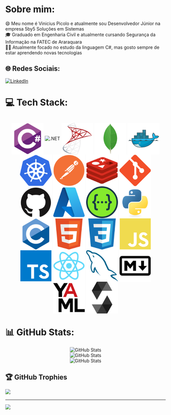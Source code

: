# Sobre mim:
😄 Meu nome é Vinicius Picolo e atualmente sou Desenvolvedor Júnior na empresa 5by5 Soluções em Sistemas<br>🎓 Graduado em Engenharia Civil e atualmente cursando Segurança da Informação na FATEC de Araraquara<br>👩‍💻 Atualmente focado no estudo da linguagem C#, mas gosto sempre de estar aprendendo novas tecnologias<br>


## 🌐 Redes Sociais:
[![LinkedIn](https://img.shields.io/badge/LinkedIn-%230077B5.svg?logo=linkedin&logoColor=white)](https://linkedin.com/in/vinicius-picolo-1b6064171) 

# 💻 Tech Stack:
<div style="display: inline_block" align="center"><br>
  <img align="center" alt="C#" height="100" width="100" src="https://raw.githubusercontent.com/devicons/devicon/master/icons/csharp/csharp-original.svg">
  <img align="center" alt=".NET" height="100" width="180" src="https://img.shields.io/badge/.NET-5C2D91?style=for-the-badge&logo=.net&logoColor=white">
  <img align="center" alt="SQL-Server" height="100" width="100" src="https://raw.githubusercontent.com/devicons/devicon/master/icons/microsoftsqlserver/microsoftsqlserver-original.svg">
  <img align="center" alt="MongoDB" height="100" width="100" src="https://raw.githubusercontent.com/devicons/devicon/master/icons/mongodb/mongodb-original.svg">
  <img align="center" alt="Docker" height="100" width="100" src="https://raw.githubusercontent.com/devicons/devicon/master/icons/docker/docker-original.svg">
  <img align="center" alt="Kubernetes" height="100" width="100" src="https://raw.githubusercontent.com/devicons/devicon/master/icons/kubernetes/kubernetes-original.svg">
  <img align="center" alt="Postman" height="100" width="100" src="https://raw.githubusercontent.com/devicons/devicon/master/icons/postman/postman-original.svg">
  <img align="center" alt="Redis" height="100" width="100" src="https://raw.githubusercontent.com/devicons/devicon/master/icons/redis/redis-original.svg">
  <img align="center" alt="Git" height="100" width="100" src="https://raw.githubusercontent.com/devicons/devicon/master/icons/git/git-original.svg">
  <img align="center" alt="GitHub" height="100" width="100" src="https://raw.githubusercontent.com/devicons/devicon/master/icons/github/github-original.svg">
  <img align="center" alt="Microsoft Azure" height="100" width="100" src="https://raw.githubusercontent.com/devicons/devicon/master/icons/azure/azure-original.svg">
  <img align="center" alt="Swagger" height="100" width="100" src="https://raw.githubusercontent.com/devicons/devicon/master/icons/swagger/swagger-original.svg">
  <img align="center" alt="C" height="100" width="100" src="https://raw.githubusercontent.com/devicons/devicon/master/icons/python/python-original.svg">
  <img align="center" alt="C" height="100" width="100" src="https://raw.githubusercontent.com/devicons/devicon/master/icons/c/c-original.svg">
  <img align="center" alt="HTML5" height="100" width="100" src="https://raw.githubusercontent.com/devicons/devicon/master/icons/html5/html5-original.svg">
  <img align="center" alt="CSS3" height="100" width="100" src="https://raw.githubusercontent.com/devicons/devicon/master/icons/css3/css3-original.svg">
  <img align="center" alt="JavaScript" height="100" width="100" src="https://raw.githubusercontent.com/devicons/devicon/master/icons/javascript/javascript-plain.svg">
  <img align="center" alt="TypeScript" height="100" width="100" src="https://raw.githubusercontent.com/devicons/devicon/master/icons/typescript/typescript-original.svg">
  <img align="center" alt="ReactJS" height="100" width="100" src="https://raw.githubusercontent.com/devicons/devicon/master/icons/react/react-original.svg">
  <img align="center" alt="MySQL" height="100" width="100" src="https://raw.githubusercontent.com/devicons/devicon/master/icons/mysql/mysql-original.svg">
  <img align="center" alt="Markdown" height="100" width="100" src="https://raw.githubusercontent.com/devicons/devicon/master/icons/markdown/markdown-original.svg">
  <img align="center" alt="YAML" height="100" width="100" src="https://raw.githubusercontent.com/devicons/devicon/master/icons/yaml/yaml-original.svg">
  <img align="center" alt="Solidity" height="100" width="100" src="https://raw.githubusercontent.com/devicons/devicon/master/icons/solidity/solidity-original.svg">
</div>


# 📊 GitHub Stats:
<div align="center">
<img src="https://github-readme-stats.vercel.app/api?username=Picolo21&theme=vue-dark&hide_border=false&include_all_commits=false&count_private=true" alt="GitHub Stats" width=500px><br/>
<img src="https://github-readme-streak-stats.herokuapp.com/?user=Picolo21&theme=vue-dark&hide_border=false" alt="GitHub Stats" width=500px><br/>
<img src="https://github-readme-stats.vercel.app/api/top-langs/?username=Picolo21&theme=vue-dark&hide_border=false&include_all_commits=false&count_private=true&layout=compact" alt="GitHub Stats" width=500px>
</div>

## 🏆 GitHub Trophies
![](https://github-profile-trophy.vercel.app/?username=Picolo21&theme=radical&no-frame=false&no-bg=true&margin-w=4)

---
[![](https://visitcount.itsvg.in/api?id=Picolo21&icon=5&color=3)](https://visitcount.itsvg.in)

<!-- Proudly created with GPRM ( https://gprm.itsvg.in ) -->
